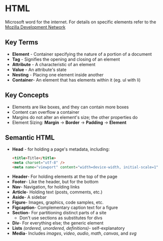 # HTML

Microsoft word for the internet.
For details on specific elements refer to the [Mozilla Development Network](https://developer.mozilla.org/)

## Key Terms

- **Element** - Container specifying the nature of a portion of a document
- **Tag** - Signifies the opening and closing of an element
- **Attribute** - A characteristic of an element
- **Value** - An attribute's state
- **Nesting** - Placing one element inside another
- **Container**- An element that has elements within it (eg. ul with li)

## Key Concepts

- Elements are like boxes, and they can contain more boxes
- Content can overflow a container
- Margins do not alter an element's size; the other properties do
- Element Sizing: **Margin** -> **Border** -> **Padding** -> **Element**

## Semantic HTML

- **Head** - for holding a page's metadata, including:
  ```html
  <title>Title</title>
  <meta charset="utf-8" />
  <meta name="viewport" content="width=device-width, initial-scale=1" />
  ```
- **Header**- For holding elements at the top of the page
- **Footer**- Like the header, but for the bottom
- **Nav**- Navigation, for holding links
- **Article**- Holding text (posts, comments, etc.)
- **Aside**- A sidebar
- **Figure**- Images, graphics, code samples, etc.
- **Figcaption**- Complementary caption text for a figure
- **Section**- For partitioning distinct parts of a site
	- Don't use sections as substitutes for divs
- **Div**- For everything else; the generic element
- **Lists** *(ordered, unordered, definitions)*- self-explanatory
- **Media**- Includes *images*, *video*, *audio*, *math*, *canvas*, and *svg*